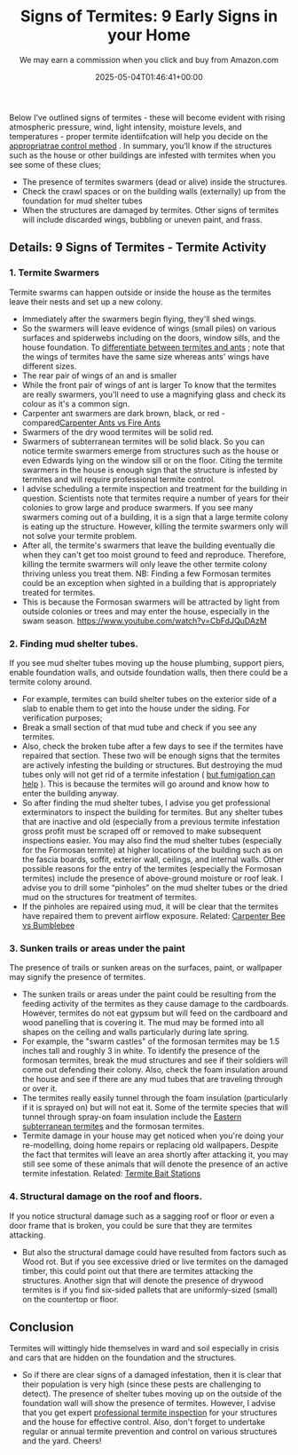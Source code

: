 ﻿---
author: We may earn a commission when you click and buy from Amazon.com
layout: post
title: 'Signs of Termites: 9 Early Signs in your Home'
date: '2025-05-04T01:46:41+00:00'
categories:
- Guide
- Termites
tags: []
slug: /signs-of-termites/
lastmod: 2025-05-07T12:21:28+03:00
---

Below I’ve outlined signs of termites - these will become evident with rising atmospheric pressure, wind, light intensity, moisture levels, and temperatures - proper termite identiifcation will help you decide on the
[appropriatrae control method](https://pestpolicy.com/best-termite-killer/)
.
In summary, you'll know if the structures such as the house or other buildings are infested with termites when you see some of these clues;
- The presence of termites swarmers (dead or alive) inside the structures.
- Check the crawl spaces or on the building walls (externally) up from the foundation for mud shelter tubes
- When the structures are damaged by termites.
Other signs of termites will include discarded wings, bubbling or uneven paint, and frass.
## Details: 9 Signs of Termites - Termite Activity
### 1. Termite Swarmers
Termite swarms can happen outside or inside the house as the termites leave their nests and set up a new colony.
- Immediately after the swarmers begin flying, they'll shed wings.
- So the swarmers will leave evidence of wings (small piles) on various surfaces and spiderwebs including on the doors, window sills, and the house foundation.
To
[differentiate between termites and ants](https://pestpolicy.com/flying-ants-vs-termites/)
; note that the wings of termites have the same size whereas ants' wings have different sizes.
- The rear pair of wings of an and is smaller
- While the front pair of wings of ant is larger
To know that the termites are really swarmers, you'll need to use a magnifying glass and check its colour as it's a common sign.
- Carpenter ant swarmers are dark brown, black, or red - compared[Carpenter Ants vs Fire Ants](https://pestpolicy.com/carpenter-ants-vs-fire-ants/)
- Swarmers of the dry wood termites will be solid red.
- Swarmers of subterranean termites will be solid black.
So you can notice termite swarmers emerge from structures such as the house or even Edwards lying on the window sill or on the floor.
Citing the termite swarmers in the house is enough sign that the structure is infested by termites and will require professional termite control.
- I advise scheduling a termite inspection and treatment for the building in question.
Scientists note that termites require a number of years for their colonies to grow large and produce swarmers.
If you see many swarmers coming out of a building, it is a sign that a large termite colony is eating up the structure.
However, killing the termite swarmers only will not solve your termite problem.
- After all, the termite's swarmers that leave the building eventually die when they can't get too moist ground to feed and reproduce.
Therefore, killing the termite swarmers will only leave the other termite colony thriving unless you treat them.
NB: Finding a few Formosan termites could be an exception when sighted in a building that is appropriately treated for termites.
- This is because the Formosan swarmers will be attracted by light from outside colonies or trees and may enter the house, especially in the swam season.
https://www.youtube.com/watch?v=CbFdJQuDAzM
### 2. Finding mud shelter tubes.
If you see mud shelter tubes moving up the house plumbing, support piers, enable foundation walls, and outside foundation walls, then there could be a termite colony around.
- For example, termites can build shelter tubes on the exterior side of a slab to enable them to get into the house under the siding.
For verification purposes;
- Break a small section of that mud tube and check if you see any termites.
- Also, check the broken tube after a few days to see if the termites have repaired that section.
These two will be enough signs that the termites are actively infesting the building or structures.
But destroying the mud tubes only will not get rid of a termite infestation (
[but fumigation can help](https://pestpolicy.com/termite-fumigation/)
). This is because the termites will go around and know how to enter the building anyway.
- So after finding the mud shelter tubes, I advise you get professional exterminators to inspect the building for termites.
But any shelter tubes that are inactive and old (especially from a previous termite infestation gross profit must be scraped off or removed to make subsequent inspections easier.
You may also find the mud shelter tubes (especially for the Formosan termite) at higher locations of the building such as on the fascia boards, soffit, exterior wall, ceilings, and internal walls.
Other possible reasons for the entry of the termites (especially the Formosan termites) include the presence of above-ground moisture or roof leak.
I advise you to drill some “pinholes” on the mud shelter tubes or the dried mud on the structures for treatment of termites.
- If the pinholes are repaired using mud, it will be clear that the termites have repaired them to prevent airflow exposure.
Related:
[Carpenter Bee vs Bumblebee](https://pestpolicy.com/compare-carpenter-bee-vs-bumblebee/)
### 3. Sunken trails or areas under the paint
The presence of trails or sunken areas on the surfaces, paint, or wallpaper may signify the presence of termites.
- The sunken trails or areas under the paint could be resulting from the feeding activity of the termites as they cause damage to the cardboards.
However, termites do not eat gypsum but will feed on the cardboard and wood panelling that is covering it.
The mud may be formed into all shapes on the ceiling and walls particularly during late spring.
- For example, the "swarm castles" of the formosan termites may be 1.5 inches tall and roughly 3 in white.
To identify the presence of the formosan termites, break the mud structures and see if their soldiers will come out defending their colony.
Also, check the foam insulation around the house and see if there are any mud tubes that are traveling through or over it.
- The termites really easily tunnel through the foam insulation (particularly if it is sprayed on) but will not eat it.
Some of the termite species that will tunnel through spray-on foam insulation include the
[Eastern subterranean termites](https://pestpolicy.com/subterranean-termites-treatment/)
and the formosan termites.
- Termite damage in your house may get noticed when you're doing your re-modelling, doing home repairs or replacing old wallpapers.
Despite the fact that termites will leave an area shortly after attacking it, you may still see some of these animals that will denote the presence of an active termite infestation.
Related:
[Termite Bait Stations](https://pestpolicy.com/best-termite-bait-stations/)
### 4. Structural damage on the roof and floors.
If you notice structural damage such as a sagging roof or floor or even a door frame that is broken, you could be sure that they are termites attacking.
- But also the structural damage could have resulted from factors such as Wood rot.
But if you see excessive dried or live termites on the damaged timber, this could point out that there are termites attacking the structures.
Another sign that will denote the presence of drywood termites is if you find six-sided pallets that are uniformly-sized (small) on the countertop or floor.
## Conclusion
Termites will wittingly hide themselves in ward and soil especially in crisis and cars that are hidden on the foundation and the structures.
- So if there are clear signs of a damaged infestation, then it is clear that their population is very high (since these pests are challenging to detect).
The presence of shelter tubes moving up on the outside of the foundation wall will show the presence of termites.
However, I advise that you get expert
[professional termite inspection](https://pestpolicy.com/termite-inspection-cost/)
for your structures and the house for effective control.
Also, don't forget to undertake regular or annual termite prevention and control on various structures and the yard.
Cheers!